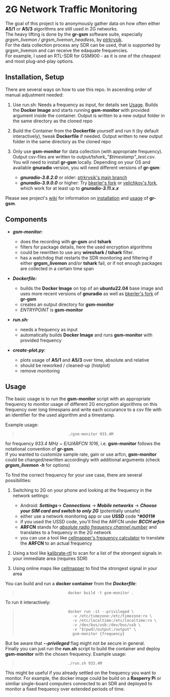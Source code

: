2G Network Traffic Monitoring
=============================
The goal of this project is to anonymously gather data on how often either **A5/1** or **A5/3** algorithms are still used in 2G networks.\
The heavy lifting is done by the **gr-gsm** software suite, especially *grgsm_livemon / grgsm_livemon_headles*s, by [ptrkrysik](https://github.com/ptrkrysik/gr-gsm). \
For the data collection process any SDR can be used, that is supported by grgsm_livemon and can receive the edaquate frequencies. \
For example, I used an RTL-SDR for GSM900 - as it is one of the cheapest and most plug-and-play options.  

## Installation, Setup

There are several ways on how to use this repo. In ascending order of manual adjustment needed:

1. Use run.sh: Needs a frequency as input, for details see [Usage](#usage). Builds the **Docker Image** and starts running **gsm-monitor** with provided argument inside the container. Output is written to a new output folder in the same directory as the cloned repo  

2. Build the Container from the **Dockerfile** yourself and run it (by default interactively), tweak **Dockerfile** if needed. Output written to new output folder in the same directory as the cloned repo

3. Only use **gsm-monitor** for data collection (with appropriate frequency). Output csv-files are written to *output/tshark_"$timestamp"_test.csv*.\
You will need to install **gr-gsm** locally. Depending on your OS and available **gnuradio** version, you will need different versions of **gr-gsm**:
    * ***gnuradio-3.8.2.0*** or older: [ptrkrysik's main branch](https://github.com/ptrkrysik/gr-gsm)
    * ***gnuradio-3.9.0.0*** or higher: Try [bkerler's fork](https://github.com/bkerler/gr-gsm) or [velichkov's fork](https://github.com/bkerler/gr-gsm), which work for at least up to ***gnuradio-3.11.x.x***  


Please see project's [wiki](https://osmocom.org/projects/gr-gsm/wiki/index) for information on [installation](https://osmocom.org/projects/gr-gsm/wiki/Installation) and [usage](https://github.com/ptrkrysik/gr-gsm/wiki/Usage) of **gr-gsm**.
                
## Components

* ***gsm-monitor:*** 
  * does the recording with **gr-gsm** and **tshark**
  * filters for package details, here the used encryption algorithms
  * could be rewritten to use any **wireshark / tshark** filter. 
  * has a watchdog that restarts the SDR monitoring and filtering if either **grgsm_livemon** and/or **tshark** fail, or if not enough packages are collected in a certain time span

* ***Dockerfile:*** 
  * builds the **Docker Image** on top of an **ubuntu22.04** base image and uses more recent versions of **gnuradio** as well as [bkerler's fork](https://github.com/bkerler/gr-gsm) of **gr-gsm**
  * creates an output directory for **gsm-monitor**
  * *ENTRYPOINT* is **gsm-monitor**

* ***run.sh:***
  * needs a frequency as input
  * automatically builds **Docker Image** and runs **gsm-monitor** with provided frequency

* ***create-plot.py***:
  * plots usage of **A5/1** and **A5/3** over time, absolute and relative
  * should be reworked / cleaned-up (histplot)
  * remove monitoring 

## Usage

The basic usage is to run the **gsm-monitor** script with an appropriate frequency to monitor usage of different 2G encryption algorithms on this frequency over long timespans and write each occurance to a csv file with an identifier for the used algorithm and a timestamp.

Example usage: 
>                           ./gsm-monitor 933.4M

for frequency *933.4 MHz* ~ *E/U/ARFCN 1016*, i.e. **gsm-monitor** follows the notational convention of **gr-gsm**.\
 If you wanted to customize sample rate, gain or use arfcn, **gsm-monitor** could be changed/rewritten accordingly with additional arguments (check ***grgsm_livemon -h*** for options)

To find the correct frequency for your use case, there are several possibilities:

1. Switching to 2G on your phone and looking at the frequency in the network settings:
    * Android: ***Settings***$\rightarrow$ ***Connections*** $\rightarrow$ ***Mobile networks*** $\rightarrow$ ***Choose your SIM card and switch to only 2G*** (potentially unsafe)
    * either use a network monitoring app or use **USSD** code ****#0011#***
    * if you used the USSD code, you'll find the ARFCN under ***BCCH arfcn***
    * **ARFCN** stands for [*absolute radio frequency channel number*](https://en.wikipedia.org/wiki/Absolute_radio-frequency_channel_number) and translates to a frequency in the 2G network
    * you can use a tool like [cellmapper's frequency calculator](https://www.cellmapper.net/arfcn) to translate the **ARFCN** to an actual frequency

2. Using a tool like [kalibrate-rtl](https://github.com/steve-m/kalibrate-rtl) to scan for a list of the strongest signals in your immediate area (requires SDR) 
3. Using online maps like [cellmapper](https://www.cellmapper.net/map) to find the strongest signal in your area


You can build and run a **docker container** from the ***Dockerfile***:
>                           docker build -t gsm-monitor .
To run it interactively: 
>                           docker run -it --privileged \
>                             -v /etc/timezone:/etc/timezone:ro \
>                             -v /etc/localtime:/etc/localtime:ro \
>                             -v /dev/bus/usb:/dev/bus/usb \
>                             -v "$(pwd)/output:/output" \
>                             gsm-monitor {frequency}

But be aware that ***--privileged*** flag might not be secure in general.\
Finally you can just run the **run.sh** script to build the container and deploy **gsm-monitor** with the chosen frequency. 
Example usage:
>                           ./run.sh 933.4M

This might be useful if you already settled on the frequency you want to monitor. For example, the docker image could be build on a **Rasperry Pi** or similiar single-board computers connected to an SDR and deployed to monitor a fixed frequency over extended periods of time.